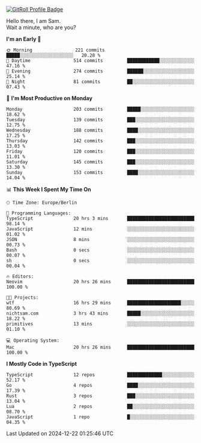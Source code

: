 <a href="https://gitroll.io/profile/u8g4G6FTZM7WSCSqTRPGSHZygT4O2" target="_blank"><img src="https://gitroll.io/api/badges/profiles/v1/u8g4G6FTZM7WSCSqTRPGSHZygT4O2?theme=nord" alt="GitRoll Profile Badge"/></a>

Hello there, I am Sam.  
Wait a minute, who are you?
  
<!--START_SECTION:waka-->
**I'm an Early 🐤** 

```text
🌞 Morning                221 commits         █████░░░░░░░░░░░░░░░░░░░░   20.28 % 
🌆 Daytime                514 commits         ████████████░░░░░░░░░░░░░   47.16 % 
🌃 Evening                274 commits         ██████░░░░░░░░░░░░░░░░░░░   25.14 % 
🌙 Night                  81 commits          ██░░░░░░░░░░░░░░░░░░░░░░░   07.43 % 
```
📅 **I'm Most Productive on Monday** 

```text
Monday                   203 commits         █████░░░░░░░░░░░░░░░░░░░░   18.62 % 
Tuesday                  139 commits         ███░░░░░░░░░░░░░░░░░░░░░░   12.75 % 
Wednesday                188 commits         ████░░░░░░░░░░░░░░░░░░░░░   17.25 % 
Thursday                 142 commits         ███░░░░░░░░░░░░░░░░░░░░░░   13.03 % 
Friday                   120 commits         ███░░░░░░░░░░░░░░░░░░░░░░   11.01 % 
Saturday                 145 commits         ███░░░░░░░░░░░░░░░░░░░░░░   13.30 % 
Sunday                   153 commits         ████░░░░░░░░░░░░░░░░░░░░░   14.04 % 
```


📊 **This Week I Spent My Time On** 

```text
🕑︎ Time Zone: Europe/Berlin

💬 Programming Languages: 
TypeScript               20 hrs 3 mins       █████████████████████████   98.14 % 
JavaScript               12 mins             ░░░░░░░░░░░░░░░░░░░░░░░░░   01.02 % 
JSON                     8 mins              ░░░░░░░░░░░░░░░░░░░░░░░░░   00.73 % 
Bash                     0 secs              ░░░░░░░░░░░░░░░░░░░░░░░░░   00.07 % 
sh                       0 secs              ░░░░░░░░░░░░░░░░░░░░░░░░░   00.04 % 

🔥 Editors: 
Neovim                   20 hrs 26 mins      █████████████████████████   100.00 % 

🐱‍💻 Projects: 
wtf                      16 hrs 29 mins      ████████████████████░░░░░   80.69 % 
nichtsam.com             3 hrs 43 mins       █████░░░░░░░░░░░░░░░░░░░░   18.22 % 
primitives               13 mins             ░░░░░░░░░░░░░░░░░░░░░░░░░   01.10 % 

💻 Operating System: 
Mac                      20 hrs 26 mins      █████████████████████████   100.00 % 
```

**I Mostly Code in TypeScript** 

```text
TypeScript               12 repos            █████████████░░░░░░░░░░░░   52.17 % 
Go                       4 repos             ████░░░░░░░░░░░░░░░░░░░░░   17.39 % 
Rust                     3 repos             ███░░░░░░░░░░░░░░░░░░░░░░   13.04 % 
Lua                      2 repos             ██░░░░░░░░░░░░░░░░░░░░░░░   08.70 % 
JavaScript               1 repo              █░░░░░░░░░░░░░░░░░░░░░░░░   04.35 % 
```




 Last Updated on 2024-12-22 01:25:46 UTC
<!--END_SECTION:waka-->
